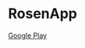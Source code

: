 # RosenApp
[Google Play](https://play.google.com/store/apps/details?id=com.rosendal.elevkarrosendal)
